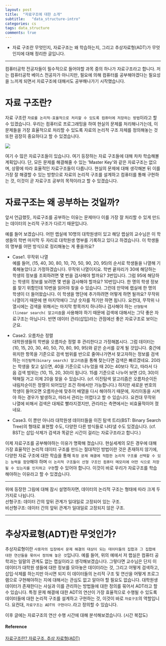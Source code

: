 ```yaml
---
layout: post
title:  "자료구조에 대한 소개"
subtitle:   "data_structure-intro"
categories: cs
tags: data_structure
comments: true
---
```


- 자료 구조란 무엇인지, 자료구조는 왜 학습하는지, 그리고 추상자료형(ADT)가 무엇인지에 대해 정리한 글입니다.

---

컴퓨터공학 전공자들이 필수적으로 들어야할 과목 중의 하나가 자료구조라고 합니다. 저는 컴퓨터공학 베이스 전공자가 아니지만, 
필요에 의해 컴퓨터를 공부해야겠다는 필요성을 느끼게 되면서 자료구조에 대해서도 공부해나가기 시작했습니다. 

# 자료 구조란?

자료 구조란 `자료를 논리적·효율적으로 처리할 수 있도록 컴퓨터에 저장하는 방법`이라고 할 수 있겠습니다. 우리는 컴퓨터로
프로그래밍을 하여 현실의 문제를 처리해나가는데, 이 문제들을 가장 효율적으로 처리할 수 있도록 자료의 논리적 구조 자체를
정의해놓는 것 또한 굉장히 중요하다고 할 수 있겠습니다. 

![](https://img1.daumcdn.net/thumb/R1280x0/?scode=mtistory2&fname=http%3A%2F%2Fcfile24.uf.tistory.com%2Fimage%2F2747733A57E8CD8D061E92)  

여기 수 많은 자료구조들이 있습니다. 여기 등장하는 자료 구조들에 대해 차차 학습해볼 계획입니다. 
단, 모든 문제를 해결해줄 수 있는 'Master Key'와 같은 자료구조는 없으며,
상황에 따라 효율적인 자료구조들이 다릅니다. 현실의 문제에 대해 생각해본 뒤 이를 가장 잘 해결할 수 있는 방향으로
자료의 논리적 구조를 설계하고 컴퓨터를 통해 구현하는 것, 이것이 곧 자료구조 공부의 목적이라고 할 수 있겠습니다. 

# 자료구조는 왜 공부하는 것일까?  

앞서 언급했듯, 자료구조를 공부하는 이유는 문제마다 이를 가장 잘 처리할 수 있게 만드는 데이터의 논리적 구조가 다르기 때문입니다. 

예를 들어 보겠습니다. 어떤 랩실에 10명의 대학원생이 있고 해당 랩실의 교수님은 이 학생들의 학번 마지막 두 자리로 
대학원생 명부를 기록하고 있다고 하겠습니다. 이 학생들의 명부를 어떤 방식으로 정리해놓는 게 좋을까요?

- Case1. 무작위 나열  
예를 들어, (15, 40, 30, 80, 10, 70, 50, 90, 20, 95)의 순서로 학생들을 나열해 기록해놓았다고 가정하겠습니다. 무작위 나열이지요.
학번 끝자리가 30에 해당하는 학생의 정보를 조회하려면 몇 번을 검사해야 할까요? 3번입니다.  그럼 95에 해당하는 학생의 정보를 보려면 몇 번을
검사해야 할까요? 10번입니다. 한 명의 학생 정보를 찾기 위함인데 10번을 읽어야 찾을 수 있습니다.  그런데 만약에 랩실에 한 명의 학생이 더 
들어왔습니다. 이 학생을 명단에 추가하려면 어떻게 하면 될까요? 무작위 나열이기 때문에 맨 마지막에다 그냥 숫자를 적기만 하면 됩니다.
요컨대, 무작위 나열시에는 검색을 위해서는 마지막 항목까지 하나하나 검사해야 하는 `선형탐색(linear search( 알고리즘`을 사용해야 하기 때문에
검색에 대해서는 그닥 좋은 자료구조는 아닙니다. 반면 데이터 관리(삽입)라는 관점에선 좋은 자료구조로 보이는군요.

- Case2. 오름차순 정렬  
대학원생들의 학번을 오름차순 정렬 후 관리한다고 가정해봅시다. 그럼 데이터는 (10, 15, 20, 30, 40, 50, 70, 80, 90, 95)와 같은 순서를
갖게 될 것입니다.  중간에 위치한 항목을 기준으로 검색 범위를 반으로 줄여나가면서 찾고자하는 정보를 검색하는 `이진탐핵(binary search) 알고리즘`을
통해 찾는다면 검색은 빠르겠네요. 20라는 학생을 찾고 싶으면, 40을 기준으로 나누었을 때 20는 40보다 작고, 따라서 다음 검색 범위는 (10, 15, 20, 30)이 
됩니다. 15를 기준으로 나누어 보면 (20, 30)이 택해질 거고 이제 20을 찾을 수 있습니다. 
(cf. 이진탐색 알고리즘은 오름차순이든 내림차순이든 정렬이 되어있단 조건 하에서만 가능합니다.) 
하지만 새로운 번호의 학생이 들어오면 오름차순에 맞추어 배열을 다시 해야하기 때문에, 자리이동을 시켜야 하는 경우가 발생하고, 따라서 관리는
어렵다고 할 수 있습니다. 요컨대 무작위 나열에 비해서 검색은 대체로 빨라지겠지만, 관리라는 측면에서는 비효율적이어 졌네요. 

- Case3. 이 뿐만 아니라 대학원생 데이터들을 이진 탐색 트리(BST: Binary Search Tree)의 형태로 표현할 수도, 다양한 다른 방식들로 나타낼 수도 있겠습니다. (cf. BST는 삽입·삭제가 검색과 똑같은 시간이 걸리는 자료구조라고 합니다.)

이제 자료구조를 공부해야하는 이유가 명확해 졌습니다. 현실세계의 모든 경우에 대해 가장 효율적인 논리적 데이터 구조를 만드는 절대적인
방법이란 것은 존재하지 않기에, 다양한 자료 구조에 대한 학습을 통해 `특정 문제 해결에 적합한 논리적 구조를 선택할 수 있는 능력을 함양`해야 하며
`이 논리적 구조들이 선형 구조인 컴퓨터 메모리에 어떤 식으로 저장될 수 있는지를 인지하고 구현`할 수 있어야 합니다. 이것이 바로 
우리가 자료구조를 학습해야하는 이유라고 할 수 있겠습니다. 

---

위에 등장한 그림에 대해 잠시 설명하자면, 데이터의 논리적 구조는 형태에 따라 크게 두 가지로 나뉩니다.  
선형구조: 데이터 간의 앞뒤 관계가 일대일로 고정되어 있는 구조.  
비선형구조: 데이터 간의 앞뒤 관계가 일대일로 고정되지 않은 구조.  

---

# 추상자료형(ADT)란 무엇인가?

추상자료형이란 `사용자의 입장에서 문제 해결의 대상이 되는 데이터들의 집합과 그 집합에 대한 연산들을 묶어서 정의해 놓은 것`입니다. 
예를 들어, 위의 예에서 저 랩실은 컴퓨터 공학과는 일말의 관계도 없는 랩실이라고 생각해보겠습니다. 그렇다면 교수님은 단지 이 데이터가 
대학원 생들에 대한 정보를 모아놓은 데이터라는 것, 그리고 어떻게 검색하고, 삽입·삭제를 하는지만 아시면 되지 이 데이터들의 
논리적 구조 및 연산을 어떻게 프로그램으로 구현해야하는 지에 대해서는 관심도 없고 알아야 할 필요도 없습니다. 대학원생 데이터가 존재한다는
사실과 이를 관리하는 방법들에 대한 정의를 묶어서 ADT라고 할 수 있습니다. 특정 문제 해결에 대한 ADT의 연산이 가장 효율적으로 수행될 수 있도록 
데이터들에 대한 논리적 구조를 설계하고 구현하는 것, 이것이 바로 `자료구조`의 역할입니다. 
요컨대, `자료구조는 ADT의 구현이다.`라고 정의할 수 있습니다.  

이후 글에는 자료구조의 연산 수행 시간에 대해 분석해보겠습니다. (시간 복잡도)

#### Reference
[자료구조란? 자료구조, 추상 자료형(ADT)](https://boycoding.tistory.com/32)
